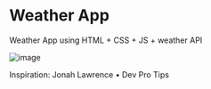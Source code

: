 # Weather App

Weather App using HTML + CSS + JS + weather API

![image](https://user-images.githubusercontent.com/78442505/172079080-8ce69a60-2a16-407f-9629-69b6341230d1.png)

Inspiration: Jonah Lawrence • Dev Pro Tips
